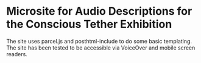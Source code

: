 # Microsite for Audio Descriptions for the Conscious Tether Exhibition

The site uses parcel.js and posthtml-include to do some basic templating. The site has been tested to be accessible via VoiceOver and mobile screen readers.